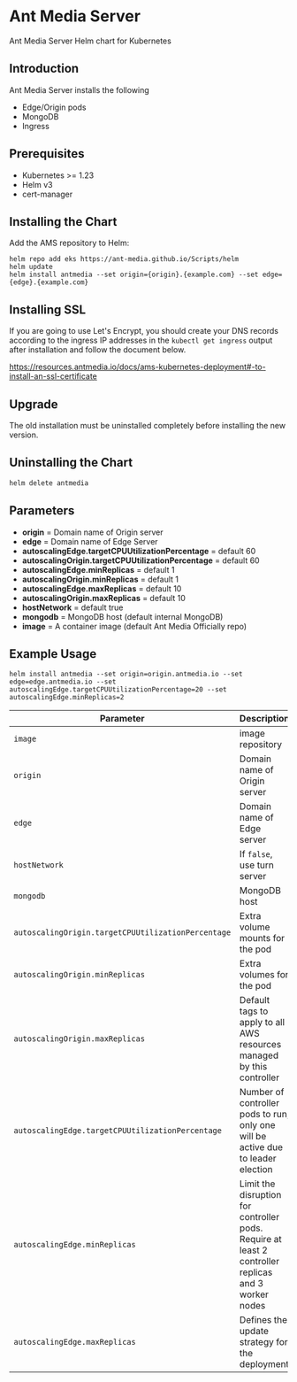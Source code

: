 # Ant Media Server 

Ant Media Server Helm chart for Kubernetes

## Introduction
Ant Media Server installs the following
- Edge/Origin pods
- MongoDB 
- Ingress

## Prerequisites
- Kubernetes >= 1.23
- Helm v3
- cert-manager

## Installing the Chart
Add the AMS repository to Helm:
```shell script
helm repo add eks https://ant-media.github.io/Scripts/helm
helm update
helm install antmedia --set origin={origin}.{example.com} --set edge={edge}.{example.com}
```

## Installing SSL 
If you are going to use Let's Encrypt, you should create your DNS records according to the ingress IP addresses in the `kubectl get ingress` output after installation and follow the document below.

https://resources.antmedia.io/docs/ams-kubernetes-deployment#-to-install-an-ssl-certificate

## Upgrade
The old installation must be uninstalled completely before installing the new version.

## Uninstalling the Chart
```sh
helm delete antmedia 
```

## Parameters

* **origin** = Domain name of Origin server
* **edge** = Domain name of Edge Server
* **autoscalingEdge.targetCPUUtilizationPercentage** = default 60
* **autoscalingOrigin.targetCPUUtilizationPercentage** = default 60
* **autoscalingEdge.minReplicas** = default 1 
* **autoscalingOrigin.minReplicas** = default 1
* **autoscalingEdge.maxReplicas** = default 10
* **autoscalingOrigin.maxReplicas** = default 10
* **hostNetwork** = default true
* **mongodb** = MongoDB host (default internal MongoDB)
* **image** = A container image (default Ant Media Officially repo)

## Example Usage
```
helm install antmedia --set origin=origin.antmedia.io --set edge=edge.antmedia.io --set autoscalingEdge.targetCPUUtilizationPercentage=20 --set autoscalingEdge.minReplicas=2

```


| Parameter                                      | Description                                                                                              | Default                                                                            |
|------------------------------------------------| -------------------------------------------------------------------------------------------------------- | ---------------------------------------------------------------------------------- |
| `image`                                        | image repository                                                                                         | `antmedia/enterprise:latest` |
| `origin`                                       | Domain name of Origin server                                                                             | `{}`                                                                        |
| `edge`                                         | Domain name of Edge server                                                                               | `{}`                                                                     |
| `hostNetwork`                                  | If `false`, use turn server                                                                              | `true`                                                                            |
| `mongodb`                                      | MongoDB host                                                                                             | `mongo`                                                                     |
| `autoscalingOrigin.targetCPUUtilizationPercentage`                            | Extra volume mounts for the pod                                                                          | `60`                                                                               |
| `autoscalingOrigin.minReplicas`                                 | Extra volumes for the pod                                                                                | `1`                                                                               |
| `autoscalingOrigin.maxReplicas`                                  | Default tags to apply to all AWS resources managed by this controller                                    | `10`                                                                               |
| `autoscalingEdge.targetCPUUtilizationPercentage`                                 | Number of controller pods to run, only one will be active due to leader election                         | `60`                                                                                |
| `autoscalingEdge.minReplicas`                          | Limit the disruption for controller pods. Require at least 2 controller replicas and 3 worker nodes      | `1`                                                                               |
| `autoscalingEdge.maxReplicas`                               | Defines the update strategy for the deployment                                                           | `10`                                                                               |
